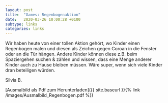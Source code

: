 ```yaml
---
layout: post
title:  "Games: Regenbogenaktion"
date:   2020-03-26 10:00:28 +0100
subtype: links
categories: links
---
```


Wir haben heute von einer tollen Aktion gehört, wo Kinder einen Regenbogen malen und diesen als Zeichen gegen Coroan in die Fenster oder an die Tür hängen. 
Andere Kinder können diese z.B. beim Spaziergehen suchen & zählen und wissen, dass eine Menge anderer Kinder auch zu Hause bleiben müssen.
Wäre super, wenn sich viele Kinder dran beteiligen würden.

Silvia B.

[Ausmalbild als Pdf zum Herunterladen]({{ site.baseurl }}{% link /images/Ausmalbild_Regenbogen.pdf %})